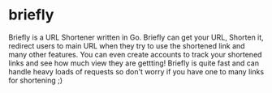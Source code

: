 # briefly

Briefly is a URL Shortener written in Go.
Briefly can get your URL, Shorten it, redirect users to main URL
when they try to use the shortened link and many other features.
You can even create accounts to track your shortened links and see 
how much view they are gettting!
Briefly is quite fast and can handle heavy loads of requests so
don't worry if you have one to many links for shortening ;)